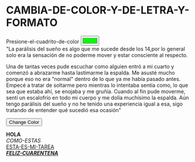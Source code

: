 <html> 
 <head> 
 <meta name="viewport" content="width=device-width, initial-scale=1"> 
  <tittle><h1>CAMBIA-DE-COLOR-Y-DE-LETRA-Y-FORMATO</h1></tittle> 
</head> 
 
<body> 
 Presione-el-cuadrito-de-color
 
 <!--Default Color is Black--> 
 <input type="color" value="#00FF00" />
 <div id="t_div">"La parálisis del sueño es algo que me sucede desde los 14,por lo general solo era la sensación de no poderme mover y estar consciente al respecto.

Una de tantas veces pude escuchar como alguien entró a mi cuarto y comenzó a abrazarme hasta lastimarme la espalda. Me asusté mucho porque eso no era "normal" dentro de lo que ya me había pasado antes. Empecé a tratar de soltarme pero mientras lo intentaba sentía como, lo que sea que estaba ahí, se enojaba y me gruñía. Cuando al fin pude moverme, sentí un escalofrío en todo mi cuerpo y me dolía muchísimo la espalda. Aún tengo parálisis del sueño y no he tenido una experiencia igual a esa, sigo tratando de entender qué sucedió esa ocasión"</div> 
 
 <button type="button" onclick="set_color();">Change Color</button> 
 
 <script> 
  function set_color() 
  { 
   document.getElementById("t_div").style.color = "red"; 
  } 
 </script> 
 <b>HOLA</b> 
 <br> 
 <i>COMO-ESTAS</i> 
 <br> 
 <u>ESTA-ES-MI-TAREA</u> 
 <br> 
 <b><u><i>FELIZ-CUARENTENA</i></u></b>
 
</body> 
 
</html>
